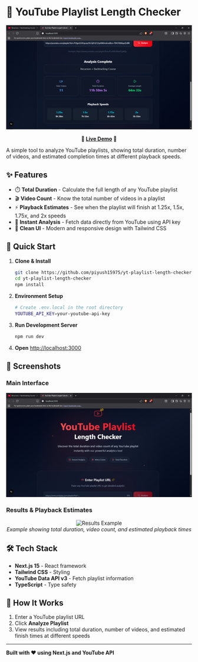 # 🎵 YouTube Playlist Length Checker

<div align="center">
  <img src="images/screenshot.png" alt="Playlist Length Checker Interface" width="600"/>

**🚀 [Live Demo](#) 🚀**

</div>

A simple tool to analyze YouTube playlists, showing total duration, number of videos, and estimated completion times at different playback speeds.

## ✨ Features

* ⏱️ **Total Duration** - Calculate the full length of any YouTube playlist
* 🎬 **Video Count** - Know the total number of videos in a playlist
* ⚡ **Playback Estimates** - See when the playlist will finish at 1.25x, 1.5x, 1.75x, and 2x speeds
* 🚀 **Instant Analysis** - Fetch data directly from YouTube using API key
* 🎨 **Clean UI** - Modern and responsive design with Tailwind CSS

## 🚀 Quick Start

1. **Clone & Install**

   ```bash
   git clone https://github.com/piyush15975/yt-playlist-length-checker.git
   cd yt-playlist-length-checker
   npm install
   ```

2. **Environment Setup**

   ```bash
   # Create .env.local in the root directory
   YOUTUBE_API_KEY=your-youtube-api-key
   ```

3. **Run Development Server**

   ```bash
   npm run dev
   ```

4. **Open** [http://localhost:3000](http://localhost:3000)

## 📸 Screenshots

### Main Interface

![Playlist Checker](images/screenshot-main.png)

### Results & Playback Estimates

<div align="center">
  <img src="images/screenshot-results.png" alt="Results Example" width="500"/>
  <br>
  <em>Example showing total duration, video count, and estimated playback times</em>
</div>

## 🛠️ Tech Stack

* **Next.js 15** - React framework
* **Tailwind CSS** - Styling
* **YouTube Data API v3** - Fetch playlist information
* **TypeScript** - Type safety

## 🌟 How It Works

1. Enter a YouTube playlist URL
2. Click **Analyze Playlist**
3. View results including total duration, number of videos, and estimated finish times at different speeds

---

**Built with ❤️ using Next.js and YouTube API**
